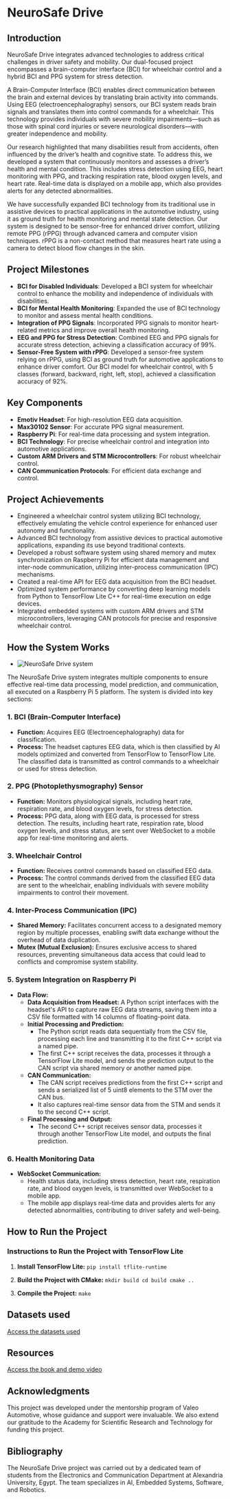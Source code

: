 # NeuroSafe Drive

## Introduction

NeuroSafe Drive integrates advanced technologies to address critical challenges in driver safety and mobility. Our dual-focused project encompasses a brain-computer interface (BCI) for wheelchair control and a hybrid BCI and PPG system for stress detection.

A Brain-Computer Interface (BCI) enables direct communication between the brain and external devices by translating brain activity into commands. Using EEG (electroencephalography) sensors, our BCI system reads brain signals and translates them into control commands for a wheelchair. This technology provides individuals with severe mobility impairments—such as those with spinal cord injuries or severe neurological disorders—with greater independence and mobility.

Our research highlighted that many disabilities result from accidents, often influenced by the driver’s health and cognitive state. To address this, we developed a system that continuously monitors and assesses a driver’s health and mental condition. This includes stress detection using EEG, heart monitoring with PPG, and tracking respiration rate, blood oxygen levels, and heart rate. Real-time data is displayed on a mobile app, which also provides alerts for any detected abnormalities.

We have successfully expanded BCI technology from its traditional use in assistive devices to practical applications in the automotive industry, using it as ground truth for health monitoring and mental state detection. Our system is designed to be sensor-free for enhanced driver comfort, utilizing remote PPG (rPPG) through advanced camera and computer vision techniques. rPPG is a non-contact method that measures heart rate using a camera to detect blood flow changes in the skin.

## Project Milestones

- **BCI for Disabled Individuals**: Developed a BCI system for wheelchair control to enhance the mobility and independence of individuals with disabilities.
- **BCI for Mental Health Monitoring**: Expanded the use of BCI technology to monitor and assess mental health conditions.
- **Integration of PPG Signals**: Incorporated PPG signals to monitor heart-related metrics and improve overall health monitoring.
- **EEG and PPG for Stress Detection**: Combined EEG and PPG signals for accurate stress detection, achieving a classification accuracy of 99%.
- **Sensor-Free System with rPPG**: Developed a sensor-free system relying on rPPG, using BCI as ground truth for automotive applications to enhance driver comfort. Our BCI model for wheelchair control, with 5 classes (forward, backward, right, left, stop), achieved a classification accuracy of 92%.

## Key Components

- **Emotiv Headset**: For high-resolution EEG data acquisition.
- **Max30102 Sensor**: For accurate PPG signal measurement.
- **Raspberry Pi**: For real-time data processing and system integration.
- **BCI Technology**: For precise wheelchair control and integration into automotive applications.
- **Custom ARM Drivers and STM Microcontrollers**: For robust wheelchair control.
- **CAN Communication Protocols**: For efficient data exchange and control.

## Project Achievements

- Engineered a wheelchair control system utilizing BCI technology, effectively emulating the vehicle control experience for enhanced user autonomy and functionality.
- Advanced BCI technology from assistive devices to practical automotive applications, expanding its use beyond traditional contexts.
- Developed a robust software system using shared memory and mutex synchronization on Raspberry Pi for efficient data management and inter-node communication, utilizing inter-process communication (IPC) mechanisms.
- Created a real-time API for EEG data acquisition from the BCI headset.
- Optimized system performance by converting deep learning models from Python to TensorFlow Lite C++ for real-time execution on edge devices.
- Integrated embedded systems with custom ARM drivers and STM microcontrollers, leveraging CAN protocols for precise and responsive wheelchair control.

## How the System Works
- ![NeuroSafe Drive system](https://github.com/user-attachments/assets/53662205-fd2e-4c3e-8318-f3b47e58a36b)


The NeuroSafe Drive system integrates multiple components to ensure effective real-time data processing, model prediction, and communication, all executed on a Raspberry Pi 5 platform. The system is divided into key sections:

### 1. **BCI (Brain-Computer Interface)**
   - **Function:** Acquires EEG (Electroencephalography) data for classification.
   - **Process:** The headset captures EEG data, which is then classified by AI models optimized and converted from TensorFlow to TensorFlow Lite. The classified data is transmitted as control commands to a wheelchair or used for stress detection.

### 2. **PPG (Photoplethysmography) Sensor**
   - **Function:** Monitors physiological signals, including heart rate, respiration rate, and blood oxygen levels, for stress detection.
   - **Process:** PPG data, along with EEG data, is processed for stress detection. The results, including heart rate, respiration rate, blood oxygen levels, and stress status, are sent over WebSocket to a mobile app for real-time monitoring and alerts.

### 3. **Wheelchair Control**
   - **Function:** Receives control commands based on classified EEG data.
   - **Process:** The control commands derived from the classified EEG data are sent to the wheelchair, enabling individuals with severe mobility impairments to control their movement.

### 4. **Inter-Process Communication (IPC)**
   - **Shared Memory:** Facilitates concurrent access to a designated memory region by multiple processes, enabling swift data exchange without the overhead of data duplication.
   - **Mutex (Mutual Exclusion):** Ensures exclusive access to shared resources, preventing simultaneous data access that could lead to conflicts and compromise system stability.

### 5. **System Integration on Raspberry Pi**
   - **Data Flow:** 
     - **Data Acquisition from Headset:** A Python script interfaces with the headset's API to capture raw EEG data streams, saving them into a CSV file formatted with 14 columns of floating-point data.
     - **Initial Processing and Prediction:**
       - The Python script reads data sequentially from the CSV file, processing each line and transmitting it to the first C++ script via a named pipe.
       - The first C++ script receives the data, processes it through a TensorFlow Lite model, and sends the prediction output to the CAN script via shared memory or another named pipe.
     - **CAN Communication:**
       - The CAN script receives predictions from the first C++ script and sends a serialized list of 5 uint8 elements to the STM over the CAN bus.
       - It also captures real-time sensor data from the STM and sends it to the second C++ script.
     - **Final Processing and Output:**
       - The second C++ script receives sensor data, processes it through another TensorFlow Lite model, and outputs the final prediction.

### 6. **Health Monitoring Data**
   - **WebSocket Communication:** 
     - Health status data, including stress detection, heart rate, respiration rate, and blood oxygen levels, is transmitted over WebSocket to a mobile app.
     - The mobile app displays real-time data and provides alerts for any detected abnormalities, contributing to driver safety and well-being.



## How to Run the Project
### Instructions to Run the Project with TensorFlow Lite

1. **Install TensorFlow Lite:**
   ``
   pip install tflite-runtime
``
2. **Build the Project with CMake:**
``mkdir build
cd build
cmake .. ``

3. **Compile the Project:**
`` make ``

## Datasets used 

[Access the datasets used ](https://drive.google.com/drive/folders/1in0-NH6YI6k8q6PYpGbGeM-kdwV5GCh_)

## Resources

[Access the book and demo video](https://drive.google.com/drive/folders/1SQYw4Wmmh6DEhTUPfxT3nn4LdtVrDM_i)




## Acknowledgments

This project was developed under the mentorship program of Valeo Automotive, whose guidance and support were invaluable. We also extend our gratitude to the Academy for Scientific Research and Technology for funding this project.

## Bibliography

The NeuroSafe Drive project was carried out by a dedicated team of students from the Electronics and Communication Department at Alexandria University, Egypt. The team specializes in AI, Embedded Systems, Software, and Robotics.

